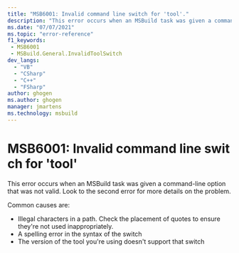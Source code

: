 ```yaml
---
title: "MSB6001: Invalid command line switch for 'tool'."
description: "This error occurs when an MSBuild task was given a command-line option that was not valid."
ms.date: "07/07/2021"
ms.topic: "error-reference"
f1_keywords:
 - MSB6001
 - MSBuild.General.InvalidToolSwitch
dev_langs:
  - "VB"
  - "CSharp"
  - "C++"
  - "FSharp"
author: ghogen
ms.author: ghogen
manager: jmartens
ms.technology: msbuild
---
```

# MSB6001: Invalid command line switch for 'tool'

This error occurs when an MSBuild task was given a command-line option that was not valid. Look to the second error for more details on the problem.

Common causes are:

- Illegal characters in a path. Check the placement of quotes to ensure they're not used inappropriately.
- A spelling error in the syntax of the switch
- The version of the tool you're using doesn't support that switch
